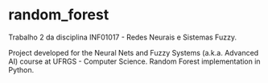 # random_forest
Trabalho 2 da disciplina INF01017 - Redes Neurais e Sistemas Fuzzy.

Project developed for the Neural Nets and Fuzzy Systems (a.k.a. Advanced AI) course at UFRGS - Computer Science. Random Forest implementation in Python.
